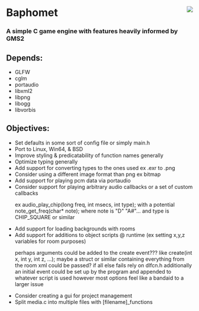 <!DOCTYPE html>
<html>
	<div>
		<img align="right" src="https://github.com/Endometrial/baphomet/blob/main/assets/images/baphomet.png">
		<h1>Baphomet</h1>
		<h3>A simple C game engine with features heavily informed by GMS2</h3>
	</div>
	<h2>Depends:</h2>
	<ul>
		<li>GLFW</li>
		<li>cglm</li>
		<li>portaudio</li>
		<li>libxml2</li>
		<li>libpng</li>
		<li>libogg</li>
		<li>libvorbis</li>
	</ul>
	<body>
		<h2>Objectives:</h2>
		<ul>
			<li>Set defaults in some sort of config file or simply main.h</li>
			<li>Port to Linux, Win64, & BSD</li>
			<li>Improve styling & predicatability of function names generally </li>
			<li>Optimize typing generally</li>
			<li>Add support for converting types to the ones used ex .exr to .png</li>
			<li>Consider using a different image format than png ex bitmap </li>
			<li>Add support for playing pcm data via portaudio</li>
			<li>Consider support for playing arbitrary audio callbacks or a set of custom callbacks </li>
				<p>	ex audio_play_chip(long freq, int msecs, int type); 
					with a potential note_get_freq(char* note); 
					where note is "D" "A#"... and type is CHIP_SQUARE or similar</p>
			<li>Add support for loading backgrounds with rooms</li>
			<li>Add support for additions to object scripts @ runtime (ex setting x,y,z variables for room purposes) </li>
				<p>	perhaps arguments could be added to the create event??? like create(int x, int y, int z, ...);
					maybe a struct or similar containing everything from the room xml could be passed?
					if all else fails rely on dlfcn.h
					additionally an initial event could be set up by the program and appended to whatever script is used however most options feel like a bandaid to a larger issue</p>
			<li>Consider creating a gui for project management</li>
			<li>Split media.c into multiple files with [filename]_functions</li>
		</ul>
	</body>
</html>
